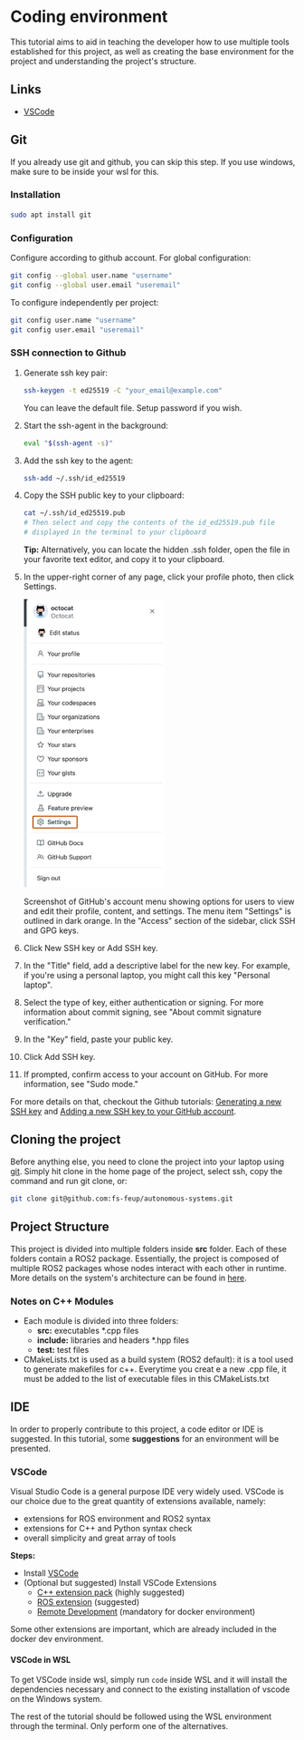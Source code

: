 # Coding environment

This tutorial aims to aid in teaching the developer how to use multiple tools established for this project, as well as creating the base environment for the project and understanding the project's structure.

## Links
- [VSCode](https://code.visualstudio.com/Download)

## Git

If you already use git and github, you can skip this step. If you use windows, make sure to be inside your wsl for this.

### Installation

```sh
sudo apt install git
```

### Configuration

Configure according to github account. For global configuration:

```sh
git config --global user.name "username"
git config --global user.email "useremail"
```

To configure independently per project:

```sh
git config user.name "username"
git config user.email "useremail"
```

### SSH connection to Github

1. Generate ssh key pair:
    ```sh
    ssh-keygen -t ed25519 -C "your_email@example.com"
    ```
    You can leave the default file. Setup password if you wish.
2. Start the ssh-agent in the background:
    ```sh
    eval "$(ssh-agent -s)"
    ```
1. Add the ssh key to the agent:
    ```sh
    ssh-add ~/.ssh/id_ed25519
    ```
1. Copy the SSH public key to your clipboard:
    ```sh
    cat ~/.ssh/id_ed25519.pub
    # Then select and copy the contents of the id_ed25519.pub file
    # displayed in the terminal to your clipboard
    ```
    **Tip:** Alternatively, you can locate the hidden .ssh folder, open the file in your favorite text editor, and copy it to your clipboard.
1. In the upper-right corner of any page, click your profile photo, then click Settings.

    ![Screenshot of GitHub's account menu showing options for users to view and edit their profile, content, and settings. The menu item "Settings" is outlined in dark orange.](../../assets/coding_environment/ssh-github.png)

    Screenshot of GitHub's account menu showing options for users to view and edit their profile, content, and settings. The menu item "Settings" is outlined in dark orange.
    In the "Access" section of the sidebar, click  SSH and GPG keys.
1. Click New SSH key or Add SSH key.
1. In the "Title" field, add a descriptive label for the new key. For example, if you're using a personal laptop, you might call this key "Personal laptop".
1. Select the type of key, either authentication or signing. For more information about commit signing, see "About commit signature verification."
1. In the "Key" field, paste your public key.
1. Click Add SSH key.
1. If prompted, confirm access to your account on GitHub. For more information, see "Sudo mode."

For more details on that, checkout the Github tutorials: [Generating a new SSH key](https://docs.github.com/en/authentication/connecting-to-github-with-ssh/generating-a-new-ssh-key-and-adding-it-to-the-ssh-agent) and [Adding a new SSH key to your GitHub account](https://docs.github.com/en/authentication/connecting-to-github-with-ssh/adding-a-new-ssh-key-to-your-github-account). 

## Cloning the project

Before anything else, you need to clone the project into your laptop using [git](https://git-scm.com/book/en/v2/Getting-Started-About-Version-Control). Simply hit clone in the home page of the project, select ssh, copy the command and run git clone, or:
```sh
git clone git@github.com:fs-feup/autonomous-systems.git
```

## Project Structure

This project is divided into multiple folders inside **src** folder. Each of these folders contain a ROS2 package. Essentially, the project is composed of multiple ROS2 packages whose nodes interact with each other in runtime. More details on the system's architecture can be found in [here](../project-specification.md).

### Notes on C++ Modules

- Each module is divided into three folders:
  - **src:** executables *.cpp files
  - **include:** libraries and headers *.hpp files
  - **test:** test files
- CMakeLists.txt is used as a build system (ROS2 default): it is a tool used to generate makefiles for c++. Everytime you creat e a new .cpp file, it must be added to the list of executable files in this CMakeLists.txt

## IDE

In order to properly contribute to this project, a code editor or IDE is suggested. In this tutorial, some **suggestions** for an environment will be presented.


### VSCode

Visual Studio Code is a general purpose IDE very widely used. VSCode is our choice due to the great quantity of extensions available, namely:
- extensions for ROS environment and ROS2 syntax
- extensions for C++ and Python syntax check
- overall simplicity and great array of tools

**Steps:**

- Install [VSCode](https://code.visualstudio.com/Download)
- (Optional but suggested) Install VSCode Extensions
    - [C++ extension pack](https://marketplace.visualstudio.com/items?itemName=ms-vscode.cpptools-extension-pack) (highly suggested)
    - [ROS extension](https://marketplace.visualstudio.com/items?itemName=ms-iot.vscode-ros) (suggested)
    - [Remote Development](https://marketplace.visualstudio.com/items?itemName=ms-vscode-remote.vscode-remote-extensionpack) (mandatory for docker environment)

Some other extensions are important, which are already included in the docker dev environment.

#### VSCode in WSL

To get VSCode inside wsl, simply run ```code``` inside WSL and it will install the dependencies necessary and connect to the existing installation of vscode on the Windows system.

The rest of the tutorial should be followed using the WSL environment through the terminal. Only perform one of the alternatives.
